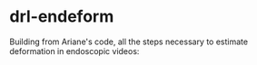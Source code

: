 # drl-endeform
Building from Ariane's code, all the steps necessary to estimate deformation in endoscopic videos: 
